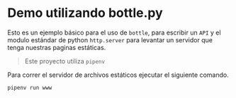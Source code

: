 # Demo utilizando bottle.py

Esto es un ejemplo básico para el uso de `bottle`, para escribir un `API` y el modulo estándar de python `http.server` para levantar un servidor que tenga nuestras paginas estáticas.

> Este proyecto utiliza `pipenv`

Para correr el servidor de archivos estáticos ejecutar el siguiente comando.

```
pipenv run www
```
